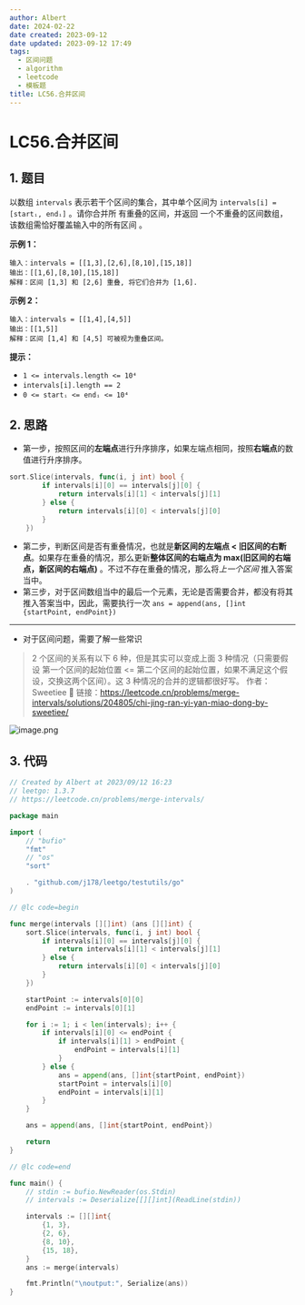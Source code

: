 ```yaml
---
author: Albert
date: 2024-02-22
date created: 2023-09-12
date updated: 2023-09-12 17:49
tags:
  - 区间问题
  - algorithm
  - leetcode
  - 模板题
title: LC56.合并区间
---
```


# LC56.合并区间

## 1. 题目

[link]: https://leetcode.cn/problems/merge-intervals/

以数组 `intervals` 表示若干个区间的集合，其中单个区间为 `intervals[i] = [startᵢ, endᵢ]` 。请你合并所
有重叠的区间，并返回 一个不重叠的区间数组，该数组需恰好覆盖输入中的所有区间 。

**示例 1：**

```
输入：intervals = [[1,3],[2,6],[8,10],[15,18]]
输出：[[1,6],[8,10],[15,18]]
解释：区间 [1,3] 和 [2,6] 重叠, 将它们合并为 [1,6].

```

**示例 2：**

```
输入：intervals = [[1,4],[4,5]]
输出：[[1,5]]
解释：区间 [1,4] 和 [4,5] 可被视为重叠区间。
```

**提示：**

- `1 <= intervals.length <= 10⁴`
- `intervals[i].length == 2`
- `0 <= startᵢ <= endᵢ <= 10⁴`

## 2. 思路

- 第一步，按照区间的**左端点**进行升序排序，如果左端点相同，按照**右端点**的数值进行升序排序。

```go
sort.Slice(intervals, func(i, j int) bool {
		if intervals[i][0] == intervals[j][0] {
			return intervals[i][1] < intervals[j][1]
		} else {
			return intervals[i][0] < intervals[j][0]
		}
	})
```

- 第二步，判断区间是否有重叠情况，也就是**新区间的左端点 < 旧区间的右断点**。如果存在重叠的情况，那么更新**整体区间的右端点为 max(旧区间的右端点，新区间的右端点)** 。不过不存在重叠的情况，那么将*上一个区间* 推入答案当中。
- 第三步，对于区间数组当中的最后一个元素，无论是否需要合并，都没有将其推入答案当中，因此，需要执行一次 `ans = append(ans, []int {startPoint, endPoint})`

---

- 对于区间问题，需要了解一些常识

> 2 个区间的关系有以下 6 种，但是其实可以变成上面 3 种情况（只需要假设 第一个区间的起始位置 <= 第二个区间的起始位置，如果不满足这个假设，交换这两个区间）。这 3 种情况的合并的逻辑都很好写。
> 作者：Sweetiee 🍬 链接：https://leetcode.cn/problems/merge-intervals/solutions/204805/chi-jing-ran-yi-yan-miao-dong-by-sweetiee/

![image.png](https://img-20221128.oss-cn-shanghai.aliyuncs.com/img-2023-05/20230912174920.png)

## 3. 代码

```go
// Created by Albert at 2023/09/12 16:23
// leetgo: 1.3.7
// https://leetcode.cn/problems/merge-intervals/

package main

import (
	// "bufio"
	"fmt"
	// "os"
	"sort"

	. "github.com/j178/leetgo/testutils/go"
)

// @lc code=begin

func merge(intervals [][]int) (ans [][]int) {
	sort.Slice(intervals, func(i, j int) bool {
		if intervals[i][0] == intervals[j][0] {
			return intervals[i][1] < intervals[j][1]
		} else {
			return intervals[i][0] < intervals[j][0]
		}
	})

	startPoint := intervals[0][0]
	endPoint := intervals[0][1]

	for i := 1; i < len(intervals); i++ {
		if intervals[i][0] <= endPoint {
			if intervals[i][1] > endPoint {
				endPoint = intervals[i][1]
			}
		} else {
			ans = append(ans, []int{startPoint, endPoint})
			startPoint = intervals[i][0]
			endPoint = intervals[i][1]
		}
	}

	ans = append(ans, []int{startPoint, endPoint})

	return
}

// @lc code=end

func main() {
	// stdin := bufio.NewReader(os.Stdin)
	// intervals := Deserialize[[][]int](ReadLine(stdin))

	intervals := [][]int{
		{1, 3},
		{2, 6},
		{8, 10},
		{15, 18},
	}
	ans := merge(intervals)

	fmt.Println("\noutput:", Serialize(ans))
}

```

